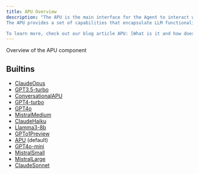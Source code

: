 ```yaml
---
title: APU Overview
description: "The APU is the main interface for the Agent to interact with the LLM.
The APU provides a set of capabilities that encapsulate LLM functionality and creates a clear separation between business logic and the underlying LLM implementation.

To learn more, check out our blog article APU: [What is it and how does it work?](https://www.eidolonai.com/what_is_apu/)."
---
```

Overview of the APU component
## Builtins
* [ClaudeOpus](/docs/components/apu/claudeopus/)
* [GPT3.5-turbo](/docs/components/apu/gpt3_5-turbo/)
* [ConversationalAPU](/docs/components/apu/conversationalapu/)
* [GPT4-turbo](/docs/components/apu/gpt4-turbo/)
* [GPT4o](/docs/components/apu/gpt4o/)
* [MistralMedium](/docs/components/apu/mistralmedium/)
* [ClaudeHaiku](/docs/components/apu/claudehaiku/)
* [Llamma3-8b](/docs/components/apu/llamma3-8b/)
* [GPTo1Preview](/docs/components/apu/gpto1preview/)
* [APU](/docs/components/apu/apu/) (default)
* [GPT4o-mini](/docs/components/apu/gpt4o-mini/)
* [MistralSmall](/docs/components/apu/mistralsmall/)
* [MistralLarge](/docs/components/apu/mistrallarge/)
* [ClaudeSonnet](/docs/components/apu/claudesonnet/)